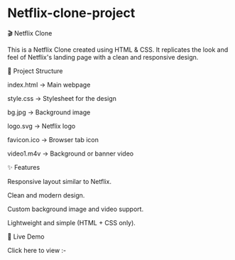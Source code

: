 # Netflix-clone-project
🎬 Netflix Clone

This is a Netflix Clone created using HTML & CSS.
It replicates the look and feel of Netflix's landing page with a clean and responsive design.

📂 Project Structure

index.html → Main webpage

style.css → Stylesheet for the design

bg.jpg → Background image

logo.svg → Netflix logo

favicon.ico → Browser tab icon

video1.m4v → Background or banner video

✨ Features

Responsive layout similar to Netflix.

Clean and modern design.

Custom background image and video support.

Lightweight and simple (HTML + CSS only).

🚀 Live Demo

Click here to view :- 
